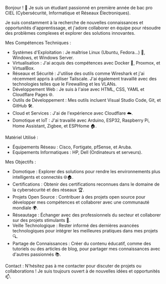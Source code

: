 Bonjour ! 👋 Je suis un étudiant passionné en première année de bac pro CIEL (Cybersécurité, Informatique et Réseaux Électroniques).

Je suis constamment à la recherche de nouvelles connaissances et opportunités d'apprentissage, et j'adore collaborer en équipe pour résoudre des problèmes complexes et explorer des solutions innovantes.

Mes Compétences Techniques :

 - Systèmes d'Exploitation : Je maîtrise Linux (Ubuntu, Fedora...) 🐧, Windows, et Windows Server.
 - Virtualisation : J'ai acquis des compétences avec Docker 🐳, Proxmox, et VirtualBox.
 - Réseaux et Sécurité : J'utilise des outils comme Wireshark et j'ai récemment appris à utiliser Tailscale. J'ai également travaillé avec des technologies telles que le Firewalling et les VLANs.
 - Développement Web : Je suis à l'aise avec HTML, CSS, YAML et Cloudflare Pages 🌐.
 - Outils de Développement : Mes outils incluent Visual Studio Code, Git, et GitHub 🛠️.
 - Cloud et Services : J'ai de l'expérience avec Cloudflare ☁️.
 - Domotique et IoT : J'ai travaillé avec Arduino, ESP32, Raspberry Pi, Home Assistant, Zigbee, et ESPHome 🏠.

Matériel Utilisé :

 - Équipements Réseau : Cisco, Fortigate, pfSense, et Aruba.
 - Equipements Informatiques : HP, Dell (Ordinateurs et serveurs).

Mes Objectifs :

 - Domotique : Explorer des solutions pour rendre les environnements plus intelligents et connectés 🌐🏠.
 - Certifications : Obtenir des certifications reconnues dans le domaine de la cybersécurité et des réseaux 🏆.
 - Projets Open Source : Contribuer à des projets open source pour développer mes compétences et collaborer avec une communauté mondiale 🌍.
 - Réseautage : Échanger avec des professionnels du secteur et collaborer sur des projets stimulants 🤝.
 - Veille Technologique : Rester informé des dernières avancées technologiques pour intégrer les meilleures pratiques dans mes projets 🔍.
 - Partage de Connaissances : Créer du contenu éducatif, comme des tutoriels ou des articles de blog, pour partager mes connaissances avec d'autres passionnés 📚.

Contact : N'hésitez pas à me contacter pour discuter de projets ou collaborations ! Je suis toujours ouvert à de nouvelles idées et opportunités 📫.
